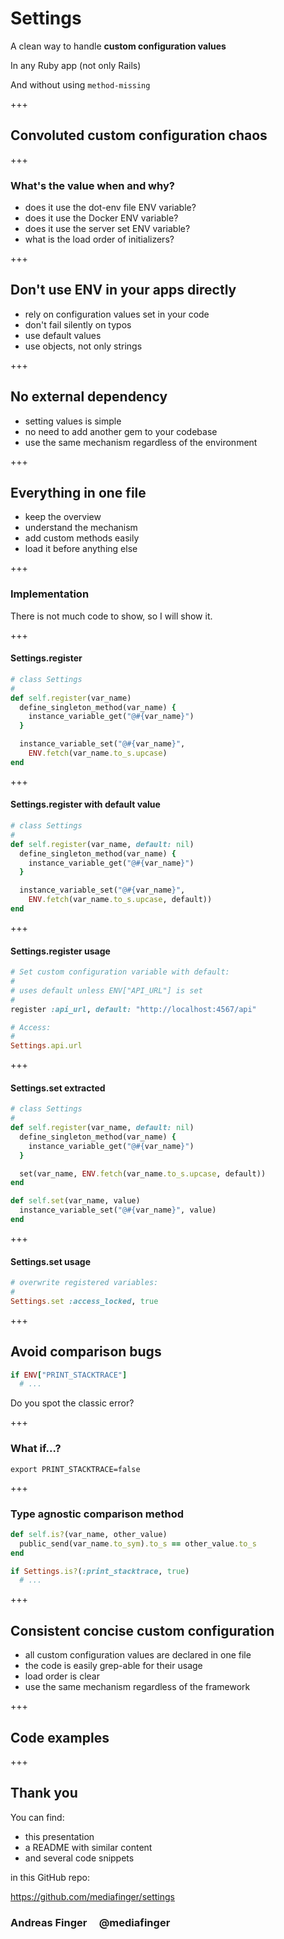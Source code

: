 # Settings

A clean way to handle **custom configuration values**

In any Ruby app (not only Rails)

And without using `method-missing`

+++
## Convoluted custom configuration chaos

+++
### What's the value when and why?

- does it use the dot-env file ENV variable?
- does it use the Docker ENV variable?
- does it use the server set ENV variable?
- what is the load order of initializers?

+++
## Don't use ENV in your apps directly

- rely on configuration values set in your code
- don't fail silently on typos
- use default values
- use objects, not only strings

+++
## No external dependency

- setting values is simple
- no need to add another gem to your codebase
- use the same mechanism regardless of the environment

+++
## Everything in one file

- keep the overview
- understand the mechanism
- add custom methods easily
- load it before anything else

+++
### Implementation

There is not much code to show, so I will show it.

+++
#### Settings.register

```ruby
# class Settings
#
def self.register(var_name)
  define_singleton_method(var_name) {
    instance_variable_get("@#{var_name}")
  }

  instance_variable_set("@#{var_name}",
    ENV.fetch(var_name.to_s.upcase)
end
```

+++
#### Settings.register with default value

```ruby
# class Settings
#
def self.register(var_name, default: nil)
  define_singleton_method(var_name) {
    instance_variable_get("@#{var_name}")
  }

  instance_variable_set("@#{var_name}",
    ENV.fetch(var_name.to_s.upcase, default))
end
```

+++
#### Settings.register usage

```ruby
# Set custom configuration variable with default:
#
# uses default unless ENV["API_URL"] is set
#
register :api_url, default: "http://localhost:4567/api"

# Access:
#
Settings.api.url
```

+++
#### Settings.set extracted

```ruby
# class Settings
#
def self.register(var_name, default: nil)
  define_singleton_method(var_name) {
    instance_variable_get("@#{var_name}")
  }

  set(var_name, ENV.fetch(var_name.to_s.upcase, default))
end

def self.set(var_name, value)
  instance_variable_set("@#{var_name}", value)
end
```

+++
#### Settings.set usage

```ruby
# overwrite registered variables:
#
Settings.set :access_locked, true
```


+++
## Avoid comparison bugs

```ruby
if ENV["PRINT_STACKTRACE"]
  # ...
```

Do you spot the classic error?

+++
### What if...?

```shell
export PRINT_STACKTRACE=false
```

+++
### Type agnostic comparison method

```ruby
def self.is?(var_name, other_value)
  public_send(var_name.to_sym).to_s == other_value.to_s
end
```

```ruby
if Settings.is?(:print_stacktrace, true)
  # ...
```

+++
## Consistent concise custom configuration

- all custom configuration values are declared in one file
- the code is easily grep-able for their usage
- load order is clear
- use the same mechanism regardless of the framework

+++
## Code examples

+++
## Thank you

You can find:

* this presentation
* a README with similar content
* and several code snippets

in this GitHub repo:  

https://github.com/mediafinger/settings

### Andreas Finger &nbsp;&nbsp;&nbsp; @mediafinger

